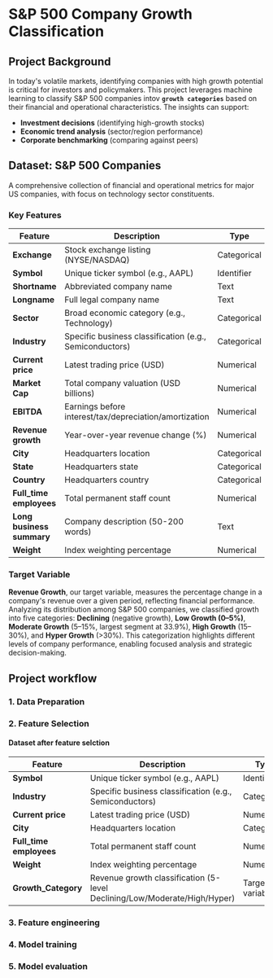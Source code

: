 # S&P 500 Company Growth Classification 

## Project Background
In today's volatile markets, identifying companies with high growth potential is critical for investors and policymakers. This project leverages machine learning to classify S&P 500 companies intov **`growth categories`** based on their financial and operational characteristics. The insights can support:
- ​**Investment decisions**​ (identifying high-growth stocks)
- ​**Economic trend analysis**​ (sector/region performance)
- ​**Corporate benchmarking**​ (comparing against peers)

## Dataset: S&P 500 Companies
A comprehensive collection of financial and operational metrics for major US companies, with focus on technology sector constituents.

### Key Features
| Feature | Description | Type |
|---------|-------------|------|
| ​**Exchange**​ | Stock exchange listing (NYSE/NASDAQ) | Categorical |
| ​**Symbol**​ | Unique ticker symbol (e.g., AAPL) | Identifier |
| ​**Shortname**​ | Abbreviated company name | Text |
| ​**Longname**​ | Full legal company name | Text |
| ​**Sector**​ | Broad economic category (e.g., Technology) | Categorical |
| ​**Industry**​ | Specific business classification (e.g., Semiconductors) | Categorical |
| ​**Current price**​ | Latest trading price (USD) | Numerical |
| ​**Market Cap**​ | Total company valuation (USD billions) | Numerical |
| ​**EBITDA**​ | Earnings before interest/tax/depreciation/amortization | Numerical |
| ​**Revenue growth**​ | Year-over-year revenue change (%) | Numerical |
| ​**City**​ | Headquarters location | Categorical |
| ​**State**​ | Headquarters state | Categorical |
| ​**Country**​ | Headquarters country | Categorical |
| ​**Full_time employees**​ | Total permanent staff count | Numerical |
| ​**Long business summary**​ | Company description (50-200 words) | Text |
| ​**Weight**​ | Index weighting percentage | Numerical |

### Target Variable
**Revenue Growth**, our target variable, measures the percentage change in a company's revenue over a given period, reflecting financial performance. Analyzing its distribution among S&P 500 companies, we classified growth into five categories: **Declining** (negative growth), **Low Growth (0–5%)**, **Moderate Growth** (5–15%, largest segment at 33.9%), **High Growth** (15–30%), and **Hyper Growth** (>30%). This categorization highlights different levels of company performance, enabling focused analysis and strategic decision-making.

## Project workflow

### 1. Data Preparation

### 2. Feature Selection
#### Dataset after feature selction

| Feature | Description | Type |
|---------|-------------|------|
| ​**Symbol**​ | Unique ticker symbol (e.g., AAPL) | Identifier |
| ​**Industry**​ | Specific business classification (e.g., Semiconductors) | Categorical |
| ​**Current price**​ | Latest trading price (USD) | Numerical |
| ​**City**​ | Headquarters location | Categorical |
| ​**Full_time employees**​ | Total permanent staff count | Numerical |
| ​**Weight**​ | Index weighting percentage | Numerical |
| ​**Growth_Category**​ | Revenue growth classification (5-level Declining/Low/Moderate/High/Hyper) |  Target variable |

### 3. Feature engineering

### 4. Model training

### 5. Model evaluation
